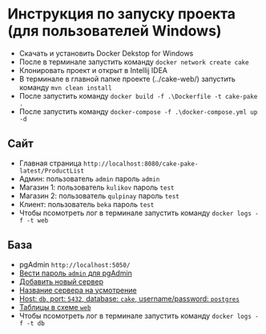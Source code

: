 # Инструкция по запуску проекта (для пользователей Windows)

- Скачать и установить Docker Dekstop for Windows
- После в терминале запустить команду `docker network create cake`
- Клонировать проект и открыт в Intellij IDEA
- В терминале в главной папке проекте (../cake-web/) запустить команду `mvn clean install`
- После запустить команду `docker build -f .\Dockerfile -t cake-pake .`
- После запустить команду `docker-compose -f .\docker-compose.yml up -d`

## Сайт
- Главная страница `http://localhost:8080/cake-pake-latest/ProductList`
- Админ: пользователь `admin` пароль `admin`
- Магазин 1: пользователь `kulikov` пароль `test`
- Магазин 2: пользователь `qulpinay` пароль `test`
- Клиент: пользователь `beka` пароль `test`
- Чтобы псомотреть лог в терминале запустить команду `docker logs -f -t web`

## База
- pgAdmin `http://localhost:5050/`
- [Вести пароль `admin` для pgAdmin](https://skr.sh/sEl226MHH6T?a)
- [Добавить новый сервер](https://skr.sh/sElZq5L0tgF?a)
- [Название сервера на усмотрение](https://skr.sh/sElEq2bSKDZ?a)
- [Host: `db`, port: `5432`, database: `cake`, username/password: `postgres`](https://skr.sh/sElcMRj4Knc?a)
- [Таблицы в схеме `web`](https://skr.sh/sElEzLrJEAk?a)
- Чтобы псомотреть лог в терминале запустить команду `docker logs -f -t db`
